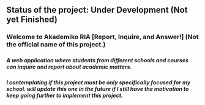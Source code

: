 <h2 align="left">Status of the project: Under Development (Not yet Finished)</h2>

###

<h3 align="left">Welcome to Akademiko RIA [Report, Inquire, and Answer!] (Not the official name of this project.)</h3>

###

<h5 align="left">A web application where students from different schools and courses can inquire and report about academic matters.</h5>

###

<h5 align="left">I contemplating if this project must be only specifically focused for my school.
will update this one in the future if I still have the motivation to keep going further to implement this project.</h5>

###
